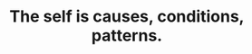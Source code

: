 ---
title: The self is causes, conditions, patterns.
tags: self buddhism mindfulness TMWT inspection
---
